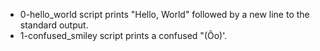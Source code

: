 - 0-hello_world script prints "Hello, World" followed by a new line to the standard output.
- 1-confused_smiley script prints a confused "(Ôo)'.
